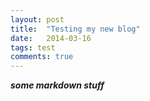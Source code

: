 ```yaml
---
layout: post
title:  "Testing my new blog"
date:   2014-03-16
tags: test
comments: true
---
```


***some markdown stuff***

